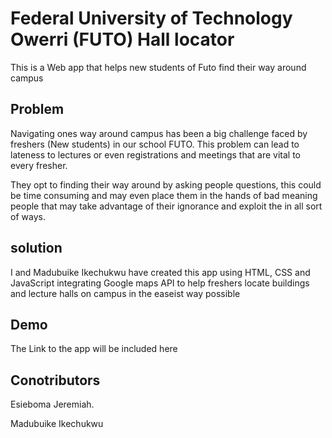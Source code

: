 # Federal University of Technology Owerri (FUTO) Hall locator
This is a Web app that helps new students of Futo find their way around campus

## Problem
Navigating ones way around campus has been a big challenge faced by freshers (New students) in our school FUTO.
This problem can lead to lateness to lectures or even registrations and meetings that are vital to every fresher.

They opt to finding their way around by asking people questions, this could be time consuming and may even place them in the hands of bad meaning people that may take advantage of their ignorance and exploit the in all sort of ways.

## solution
I and Madubuike Ikechukwu have created this app using HTML, CSS and JavaScript integrating Google maps API to help freshers locate buildings and lecture halls on campus in the easeist way possible


## Demo
The Link to the app will be included here 


## Conotributors

Esieboma Jeremiah.

Madubuike Ikechukwu

